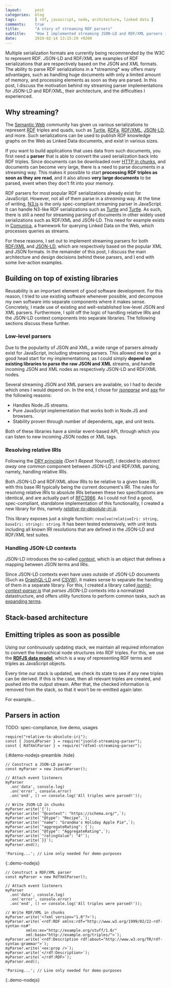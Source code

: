 ```yaml
---
layout:      post
categories:  blog
tags:        [ rdf, javascript, node, architecture, linked data ]
comments:    true
title:       "A story of streaming RDF parsers"
subtitle:    "How I implemented streaming JSON-LD and RDF/XML parsers in JavaScript."
date:        2019-02-14 13:15:29 +0200
---
```

<p class="post-abstract" markdown="1">
Multiple serialization formats are currently being recommended by the W3C to represent RDF.
JSON-LD and RDF/XML are examples of RDF serializations that are respectively based on the JSON and XML formats.
The ability to parse RDF serializations in a *streaming* way offers many advantages,
such as handling huge documents with only a limited amount of memory,
and processing elements as soon as they are parsed.
In this post, I discuss the motivation behind my streaming parser implementations for JSON-LD and RDF/XML,
their architecture, and the difficulties I experienced.
</p>
<!--more-->

## Why streaming?

The [Semantic Web](https://en.wikipedia.org/wiki/Semantic_Web) community has given us
various serializations to represent [RDF](https://en.wikipedia.org/wiki/Resource_Description_Framework) triples and quads,
such as [Turtle](https://en.wikipedia.org/wiki/Turtle_(syntax)), [RDFa](https://rdfa.info/),
[RDF/XML](https://en.wikipedia.org/wiki/RDF/XML), [JSON-LD](https://json-ld.org/), and more.
Such serializations can be used to publish RDF knowledge graphs on the Web as Linked Data documents,
and exist in various sizes.

If you want to build applications that uses data from such documents,
you first need a **parser** that is able to convert the used serialization back into RDF triples.
Since documents can be downloaded over [HTTP in chunks](https://en.wikipedia.org/wiki/Chunked_transfer_encoding),
and documents can become very large,
there is a need to parse documents in a streaming way.
This makes it possible to start **processing RDF triples as soon as they are read**,
and it also allows **very large documents** to be parsed, event when they don't fit into your memory.

RDF parsers for most popular RDF serializations already exist for JavaScript.
However, not all of them parse in a *streaming* way.
At the time of writing, [N3.js](https://ruben.verborgh.org/blog/2013/04/30/lightning-fast-rdf-in-javascript/)
is the only spec-compliant streaming parser in JavaScript. It can handle N3-like RDF serializations such as [Turtle](https://en.wikipedia.org/wiki/Turtle_(syntax)) and [Turtle](https://en.wikipedia.org/wiki/TriG_(syntax)).
As such, there is still a need for streaming parsing of documents in other widely used serializations such as RDF/XML and JSON-LD.
This need for example exists in [Comunica](http://comunica.linkeddatafragments.org/),
a framework for querying Linked Data on the Web, which processes queries as streams.

For these reasons, I set out to implement streaming parsers for both
[RDF/XML](https://github.com/rdfjs/rdfxml-streaming-parser.js)
and [JSON-LD](https://github.com/rubensworks/jsonld-streaming-parser.js),
which are respectively based on the popular XML and JSON formats.
In the remainder of this post, I discuss the main architecture and design decisions behind these parsers,
and I end with some live-action examples.

## Building on top of existing libraries

Reusability is an important element of good software development.
For this reason, I tried to use existing software whenever possible,
and decompose my own software into separate components where it makes sense.
Concretely, I made use of existing and well-established low-level JSON and XML parsers.
Furthermore, I split off the logic of handling relative IRIs and the JSON-LD context components into separate libraries.
The following sections discuss these further.

### Low-level parsers

Due to the popularity of JSON and XML, a wide range of parsers already exist for JavaScript, including streaming parsers.
This allowed me to get a good head start for my implementations,
as I could simply **depend on existing libraries to parse the raw JSON and XML** streams,
and handle incoming JSON and XML nodes as respectively JSON-LD and RDF/XML nodes.

Several streaming JSON and XML parsers are available,
so I had to decide which ones I would depend on.
In the end, I chose for [*jsonparse*](https://www.npmjs.com/package/jsonparse)
and [*sax*](https://www.npmjs.com/package/sax) for the following reasons:

* Handles Node.JS streams.
* Pure JavaScript implementation that works both in Node.JS and browsers.
* Stability proven through number of dependents, age, and unit tests.

Both of these libraries have a similar event-based API,
through which you can listen to new incoming JSON nodes or XML tags.

### Resolving relative IRIs

Following the [DRY principle](https://en.wikipedia.org/wiki/Don%27t_repeat_yourself) *(Don't Repeat Yourself)*,
I decided to *abstract away* one common component between JSON-LD and RDF/XML parsing,
namely, handling relative IRIs.

Both JSON-LD and RDF/XML allow IRIs to be relative to a given base IRI,
with this base IRI typically being the current document's IRI.
The rules for resolving relative IRIs to absolute IRIs between these two specifications are identical,
and are actually part of [RFC3986](https://www.ietf.org/rfc/rfc3986.txt).
As I could not find a good, spec-compliant, standalone implementation of this functionality,
I created a new library for this, namely *[relative-to-absolute-iri.js](https://github.com/rubensworks/relative-to-absolute-iri.js)*.

This library exposes just a single function: `resolve(relativeIri: string, baseIri: string): string`.
It has been tested extensively, with unit tests including all known IRI resolutions
that are defined in the JSON-LD and RDF/XML test suites.

### Handling JSON-LD contexts

JSON-LD introduces the so-called [*context*](https://www.w3.org/TR/json-ld/#the-context),
which is an object that defines a mapping between JSON terms and IRIs.

Since JSON-LD contexts even have uses outside of JSON-LD documents (Such as [GraphQL-LD](https://comunica.github.io/Article-ISWC2018-Demo-GraphQlLD/) and [CSVW](https://www.w3.org/TR/tabular-data-primer/)),
it makes sense to separate the handling of them in a separate library.
For this, I created a library called *[jsonld-context-parser.js](https://github.com/rubensworks/jsonld-context-parser.js)*
that *parses* JSON-LD contexts into a normalized datastructure,
and offers utility functions to perform common tasks, such as [expanding terms](https://github.com/rubensworks/jsonld-context-parser.js#expand-a-term).

## Stack-based architecture



## Emitting triples as soon as possible

Using our continuously updating stack,
we maintain all required information
to convert the hierarchical node structures into RDF triples.
For this, we use the [**RDFJS data model**](https://rdf.js.org/),
which is a way of representing RDF terms and triples as JavaScript objects.

Every time our stack is updated,
we check its state to see if any new triples can be derived.
If this is the case, then all relevant triples are created,
and pushed into the output stream.
After that, the checked information is removed from the stack,
so that it won't be re-emitted again later.

For example...

## Parsers in action

TODO: spec-compliance, live demo, usages

```
require("relative-to-absolute-iri");
const { JsonLdParser } = require("jsonld-streaming-parser");
const { RdfXmlParser } = require("rdfxml-streaming-parser");
```
{:#demo-nodejs-preamble .hide}

```
// Construct a JSON-LD parser
const myParser = new JsonLdParser();

// Attach event listeners
myParser
  .on('data', console.log)
  .on('error', console.error)
  .on('end', () => console.log('All triples were parsed!'));

// Write JSON-LD in chunks
myParser.write('{');
myParser.write(`"@context": "https://schema.org/",`);
myParser.write(`"@type": "Recipe",`);
myParser.write(`"name": "Grandma's Holiday Apple Pie",`);
myParser.write(`"aggregateRating": {`);
myParser.write(`"@type": "AggregateRating",`);
myParser.write(`"ratingValue": "4"`);
myParser.write(`}}`);
myParser.end();

'Parsing...'; // Line only needed for demo-purposes
```
{:.demo-nodejs}

```
// Construct a RDF/XML parser
const myParser = new RdfXmlParser();

// Attach event listeners
myParser
  .on('data', console.log)
  .on('error', console.error)
  .on('end', () => console.log('All triples were parsed!'));

// Write RDF/XML in chunks
myParser.write('<?xml version="1.0"?>');
myParser.write(`<rdf:RDF xmlns:rdf="http://www.w3.org/1999/02/22-rdf-syntax-ns#"
         xmlns:ex="http://example.org/stuff/1.0/"
         xml:base="http://example.org/triples/">`);
myParser.write(`<rdf:Description rdf:about="http://www.w3.org/TR/rdf-syntax-grammar">`);
myParser.write(`<ex:prop />`);
myParser.write(`</rdf:Description>`);
myParser.write(`</rdf:RDF>`);
myParser.end();

'Parsing...'; // Line only needed for demo-purposes
```
{:.demo-nodejs}
